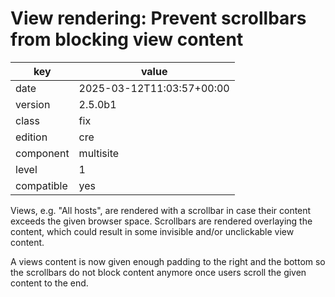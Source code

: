 [//]: # (werk v2)
# View rendering: Prevent scrollbars from blocking view content

key        | value
---------- | ---
date       | 2025-03-12T11:03:57+00:00
version    | 2.5.0b1
class      | fix
edition    | cre
component  | multisite
level      | 1
compatible | yes


Views, e.g. "All hosts", are rendered with a scrollbar in case their content exceeds the given browser space. Scrollbars are rendered overlaying the content, which could result in some invisible and/or unclickable view content.

A views content is now given enough padding to the right and the bottom so the scrollbars do not block content anymore once users scroll the given content to the end.
